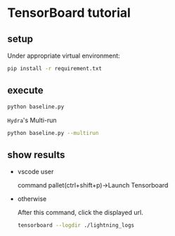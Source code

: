 # TensorBoard tutorial

## setup
Under appropriate virtual environment:
```sh
pip install -r requirement.txt
```

## execute

```sh
python baseline.py
```
`Hydra`'s Multi-run
```sh
python baseline.py --multirun
```

## show results

- vscode user

  command pallet(ctrl+shift+p)->Launch Tensorboard

- otherwise

  After this command, click the displayed url. 
  ```sh
  tensorboard --logdir ./lightning_logs
  ```
